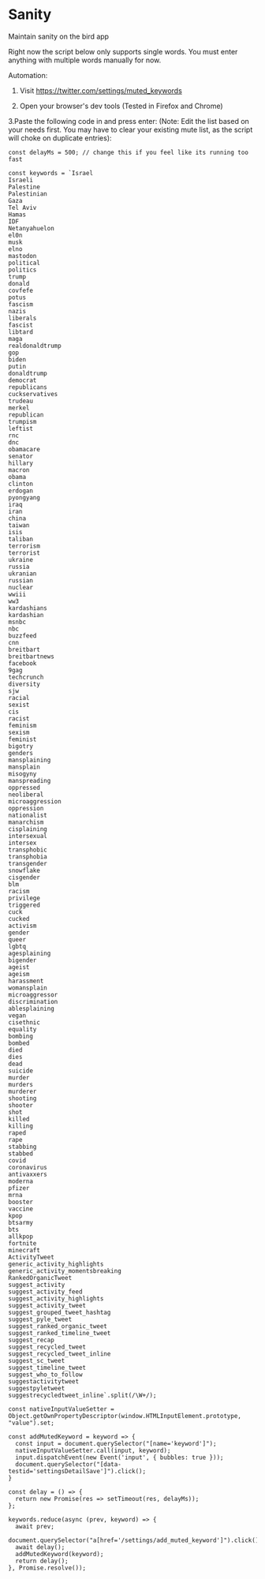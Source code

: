 # Sanity
Maintain sanity on the bird app

Right now the script below only supports single words. You must enter anything with multiple words manually for now.

Automation:

1. Visit https://twitter.com/settings/muted_keywords

2. Open your browser's dev tools (Tested in Firefox and Chrome)

3.Paste the following code in and press enter: (Note: Edit the list based on your needs first. You may have to clear your existing mute list, as the script will choke on duplicate entries):


    const delayMs = 500; // change this if you feel like its running too fast

    const keywords = `Israel
    Israeli
    Palestine
    Palestinian
    Gaza
    Tel Aviv
    Hamas
    IDF
    Netanyahuelon
    el0n
    musk
    elno
    mastodon
    political
    politics
    trump
    donald
    covfefe
    potus
    fascism
    nazis
    liberals
    fascist
    libtard
    maga
    realdonaldtrump
    gop
    biden
    putin
    donaldtrump
    democrat
    republicans
    cuckservatives
    trudeau
    merkel
    republican
    trumpism
    leftist
    rnc
    dnc
    obamacare
    senator
    hillary
    macron
    obama
    clinton
    erdogan
    pyongyang
    iraq
    iran
    china
    taiwan
    isis
    taliban
    terrorism
    terrorist
    ukraine
    russia
    ukranian
    russian
    nuclear
    wwiii
    ww3
    kardashians
    kardashian
    msnbc
    nbc
    buzzfeed
    cnn
    breitbart
    breitbartnews
    facebook
    9gag
    techcrunch
    diversity
    sjw
    racial
    sexist
    cis
    racist
    feminism
    sexism
    feminist
    bigotry
    genders
    mansplaining
    mansplain
    misogyny
    manspreading
    oppressed
    neoliberal
    microaggression
    oppression
    nationalist
    manarchism
    cisplaining
    intersexual
    intersex
    transphobic
    transphobia
    transgender
    snowflake
    cisgender
    blm
    racism
    privilege
    triggered
    cuck
    cucked
    activism
    gender
    queer
    lgbtq
    agesplaining
    bigender
    ageist
    ageism
    harassment
    womansplain
    microaggressor
    discrimination
    ablesplaining
    vegan
    cisethnic
    equality
    bombing
    bombed
    died
    dies
    dead
    suicide
    murder
    murders
    murderer
    shooting
    shooter
    shot
    killed
    killing
    raped
    rape
    stabbing
    stabbed
    covid
    coronavirus
    antivaxxers
    moderna
    pfizer
    mrna
    booster
    vaccine
    kpop
    btsarmy
    bts
    allkpop
    fortnite
    minecraft
    ActivityTweet
    generic_activity_highlights
    generic_activity_momentsbreaking
    RankedOrganicTweet
    suggest_activity
    suggest_activity_feed
    suggest_activity_highlights
    suggest_activity_tweet
    suggest_grouped_tweet_hashtag
    suggest_pyle_tweet
    suggest_ranked_organic_tweet
    suggest_ranked_timeline_tweet
    suggest_recap
    suggest_recycled_tweet
    suggest_recycled_tweet_inline
    suggest_sc_tweet
    suggest_timeline_tweet
    suggest_who_to_follow
    suggestactivitytweet
    suggestpyletweet
    suggestrecycledtweet_inline`.split(/\W+/);

    const nativeInputValueSetter = Object.getOwnPropertyDescriptor(window.HTMLInputElement.prototype, "value").set;

    const addMutedKeyword = keyword => {
      const input = document.querySelector("[name='keyword']");
      nativeInputValueSetter.call(input, keyword);
      input.dispatchEvent(new Event('input', { bubbles: true }));
      document.querySelector("[data-testid='settingsDetailSave']").click();
    }

    const delay = () => {
      return new Promise(res => setTimeout(res, delayMs));
    };

    keywords.reduce(async (prev, keyword) => {
      await prev;
      document.querySelector("a[href='/settings/add_muted_keyword']").click();
      await delay();
      addMutedKeyword(keyword);
      return delay();
    }, Promise.resolve());

